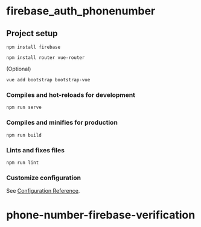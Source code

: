 # firebase_auth_phonenumber

## Project setup
```
npm install firebase

npm install router vue-router
```

(Optional)
```
vue add bootstrap bootstrap-vue
```

### Compiles and hot-reloads for development
```
npm run serve
```

### Compiles and minifies for production
```
npm run build
```

### Lints and fixes files
```
npm run lint
```

### Customize configuration
See [Configuration Reference](https://cli.vuejs.org/config/).
# phone-number-firebase-verification
